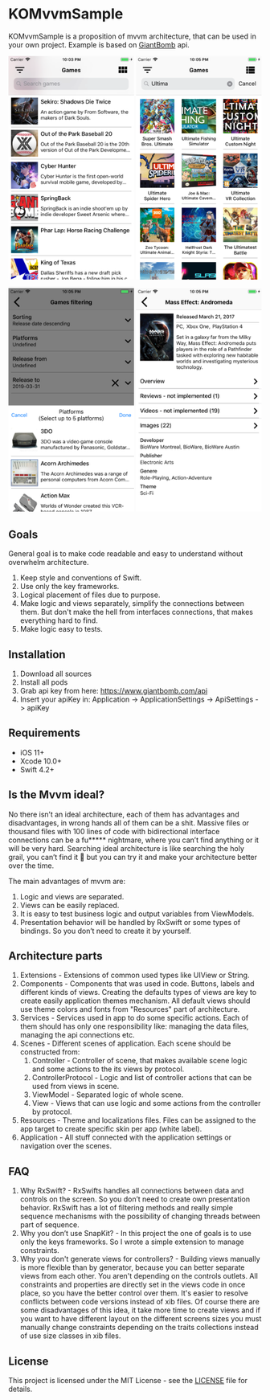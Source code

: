 # KOMvvmSample

KOMvvmSample is a proposition of mvvm architecture, that can be used in your own project. Example is based on [GiantBomb](https://www.giantbomb.com/api) api.

<p align="center">
<img src="ReadmeImages/GamesList.png" width="250">
<img src="ReadmeImages/GamesCollection.png" width="250">

</p>
<p align="center">
<img src="ReadmeImages/GamesFilters.png" width="250">
<img src="ReadmeImages/GameDetails.png" width="250">
</p>

## Goals

General goal is to make code readable and easy to understand without overwhelm architecture.

1. Keep style and conventions of Swift.
2. Use only the key frameworks.
3. Logical placement of files due to purpose.
4. Make logic and views separately, simplify the connections between them. But don't make the hell from interfaces connections, that makes everything hard to find.
5. Make logic easy to tests.

## Installation

1. Download all sources
2. Install all pods
3. Grab api key from here: https://www.giantbomb.com/api
4. Insert your apiKey in: 
    Application -> ApplicationSettings -> ApiSettings -> apiKey
    
## Requirements
    
* iOS 11+
* Xcode 10.0+
* Swift 4.2+
    
##  Is the Mvvm ideal? 
    
No there isn’t an ideal architecture, each of them has advantages and disadvantages, in wrong hands all of them can be a shit. Massive files or thousand files with 100 lines of code with bidirectional interface connections can be a fu***** nightmare, where you can’t find anything or it will be very hard. Searching ideal architecture is like searching the holy grail, you can’t find it 🙂 but you can try it and make your architecture better over the time. 

The main advantages of mvvm are: 

1. Logic and views are separated.
2. Views can be easily replaced. 
3. It is easy to test business logic and output variables from ViewModels.
4. Presentation behavior will be handled by RxSwift or some types of bindings. So you don’t need to create it by yourself.
    
## Architecture parts
    
1. Extensions - Extensions of common used types like UIView or String.
2. Components - Components that was used in code. Buttons, labels and different kinds of views. Creating the defaults types of views are key to create easily application themes mechanism. All default views should use theme colors and fonts from "Resources" part of architecture.
3. Services - Services used in app to do some specific actions. Each of them should has only one responsibility like: managing the data files, managing the api connections etc.
4. Scenes - Different scenes of application. Each scene should be constructed from: 
    1. Controller - Controller of scene, that makes available scene logic and some actions to the its views by protocol.
    2. ControllerProtocol - Logic and list of controller actions that can be used from views in scene.
    3. ViewModel - Separated logic of whole scene.
    4. View - Views that can use logic and some actions from the controller by protocol.
5. Resources - Theme and localizations files. Files can be assigned to the app target to create specific skin per app (white label).
6. Application - All stuff connected with the application settings or navigation over the scenes.

## FAQ

1. Why RxSwift? - RxSwifts handles all connections between data and controls on the screen. So you don’t need to create own presentation behavior. RxSwift has a lot of filtering methods and really simple sequence mechanisms with the possibility of changing threads between part of sequence. 
2. Why you don’t use SnapKit? - In this project the one of goals is to use only the keys frameworks. So I wrote a simple extension to manage constraints.
3. Why you don't generate views for controllers? - Building views manually is more flexible than by generator, because you can better separate views from each other. You aren't depending on the controls outlets. All constraints and properties are directly set in the views code in once place, so you have the better control over them. It's easier to resolve conflicts between code versions instead of xib files. Of course there are some disadvantages of this idea, it take more time to create views and if you want to have different layout on the different screens sizes you must manually change constraints depending on the traits collections instead of use size classes in xib files.


## License

This project is licensed under the MIT License - see the [LICENSE](LICENSE) file for details.
